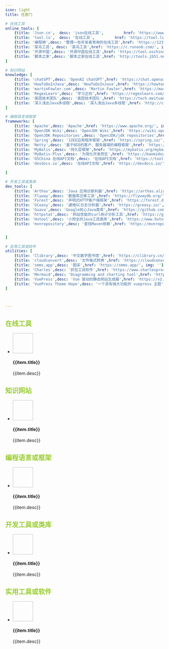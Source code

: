 ```yaml
---
icon: light
title: 任意门

# 在线工具
online_tools: [
    {title: 'Json.cn',  desc: 'json在线工具',         href: 'https://www.json.cn/', img: 'https://www.json.cn/favicon.ico'},
    {title: 'tool.lu',  desc: '在线工具',         href: 'https://tool.lu/', img: 'https://tool.lu/favicon.ico'},
    {title: '编程狮',desc: '整理一些开发者常用的在线工具',href: 'https://123.w3cschool.cn/webtools', img: 'https://7n.w3cschool.cn/statics/images/favicon.ico'},
    {title: '菜鸟工具', desc: '菜鸟工具',href: 'https://c.runoob.com/', img: 'https://static.runoob.com/images/c-runoob-logo.ico'},
    {title: '开源中国',desc: '开源中国在线工具',href: 'https://tool.oschina.net/', img: 'https://tool.oschina.net/img/favicon.ico'},
    {title: '脚本之家',desc: '脚本之家在线工具',href: 'http://tools.jb51.net/', img: 'http://tools.jb51.net/favicon.ico'},
]

# 知识网站
knowledge: [
    {title: 'chatGPT',desc: 'OpenAI chatGPT',href: 'https://chat.openai.com/', img: 'https://chat.openai.com/favicon-32x32.png'},
    {title: 'HowToDoInJava',desc: 'HowToDoInJava',href: 'https://howtodoinjava.com/', img: ''},
    {title: 'martinFowler.com',desc: 'Martin Fowler',href: 'https://martinfowler.com/', img: 'https://martinfowler.com/favicon.ico'},
    {title: 'RegexLearn',desc: '学习正则',href: 'https://regexlearn.com/', img: 'https://regexlearn.com/favicon.svg'},
    {title: '美团技术团队',desc: '美团技术团队',href: 'https://tech.meituan.com/', img: 'https://awps-assets.meituan.net/mit/blog/v20190629/asset/icon/favicon.ico'},
    {title: '深入浅出Java多线程',desc: '深入浅出Java多线程',href: 'http://concurrent.redspider.group/', img: 'http://concurrent.redspider.group/gitbook/images/favicon.ico'},
]

# 编程语言或框架
frameworks: [
    {title: 'Apache',desc: 'Apache',href: 'https://www.apache.org/', img: 'https://www.apache.org/img/the-apache-way.jpg'},
    {title: 'OpenJDK Wiki',desc: 'OpenJDK Wiki',href: 'https://wiki.openjdk.org/', img: 'https://wiki.openjdk.org/plugins/servlet/theme/engine/resource/OPENJDKV1/nanoduke.ico'},
    {title: 'OpenJDK Repositories',desc: 'OpenJDK/jdk repositories',href: 'https://hg.openjdk.java.net/jdk', img: 'https://hg.openjdk.java.net/static/duke-pipes.png'},
    {title: 'Spring',desc: 'J2EE应用程序框架',href: 'https://spring.io/', img: 'https://spring.io/favicon.svg'},
    {title: 'Netty',desc: '基于NIO的客户、服务器端的编程框架',href: 'https://netty.io//', img: 'https://netty.io/images/favicon.ico'},
    {title: 'MyBatis',desc: '持久层框架',href: 'https://mybatis.org/mybatis-3/zh/index.html', img: 'http://www.mybatis.org/images/mybatis-logo.png'},
    {title: 'MyBatis-Plus',desc: '为简化开发而生',href: 'https://baomidou.com/', img: 'https://baomidou.com/img/favicon.ico'},
    {title: 'OSChina 在线API文档',desc: '在线API文档',href: 'https://tool.oschina.net/apidocs', img: 'https://tool.oschina.net/img/favicon.ico'},
    {title: 'devdocs.io',desc: '在线API文档',href: 'https://devdocs.io/', img: 'https://devdocs.io/favicon.ico'},

]

# 开发工具或类库
dev_tools: [
    {title: 'Arthas',desc: 'Java 应用诊断利器',href: 'https://arthas.aliyun.com/', img: 'https://arthas.aliyun.com/images/favicon.ico'},
    {title: 'Flyway',desc: '数据库迁移工具',href: 'https://flywaydb.org/', img: 'https://flywaydb.org/wp-content/uploads/2020/12/cropped-favicon-32x32.png'},
    {title: 'Forest',desc: '声明式HTTP客户端框架',href: 'https://forest.dtflyx.com/', img: 'https://forest.dtflyx.com/img/logo.png'},
    {title: 'GCeasy',desc: '通用GC日志分析器',href: 'https://gceasy.io/', img: 'https://gceasy.ycrash.cn/assets/new-gc/img/gc-favicon.ico'},
    {title: 'Guava',desc: 'Google核心Java类库',href: 'https://github.com/google/guava', img: 'https://github.githubassets.com/favicons/favicon-dark.svg'},
    {title: 'httpstat',desc: '网站性能的curl统计分析工具',href: 'https://github.com/reorx/httpstat', img: 'https://github.githubassets.com/favicons/favicon-dark.svg'},
    {title: 'Hutool',desc: '小而全的Java工具类库',href: 'https://www.hutool.cn/', img: 'https://www.hutool.cn/favicon.ico'},
    {title: 'mvnrepository',desc: '查找Maven依赖',href: 'https://mvnrepository.com/', img: ''},


]

# 实用工具或软件
utilities: [
    {title: 'Clibrary',desc: '中文数字图书馆',href: 'https://clibrary.cn/', img: 'https://clibrary.cn/static/img/icon.png'},
    {title: 'cloudconvert',desc: '文件格式转换',href: 'https://cloudconvert.com/', img: 'https://cloudconvert.com/images/logo_flat_32.png'},
    {title: 'smms.app',desc: '图床',href: 'https://smms.app/', img: ''},
    {title: 'Charles',desc: '抓包工具软件',href: 'https://www.charlesproxy.com/', img: 'https://www.charlesproxy.com/static/img/icon.850a44d2.png'},
    {title: 'Mermaid',desc: 'Diagramming and charting tool',href: 'https://mermaid.js.org/', img: 'https://mermaid.js.org/favicon.ico'},
    {title: 'VuePress',desc: 'Vue 驱动的静态网站生成器',href: 'https://v2.vuepress.vuejs.org/zh/', img: 'https://v2.vuepress.vuejs.org/images/icons/favicon-32x32.png'},
    {title: 'VuePress Theme Hope',desc: '一个具有强大功能的 vuepress 主题',href: 'https://theme-hope.vuejs.press/zh/', img: 'https://theme-hope.vuejs.press/favicon.ico'},
]



---
```


## <font color="yellowgreen">在线工具</font>
<body class="xbody">
    <ul class="project-list">
        <li v-for="item in $frontmatter.online_tools" class="project-list-item-wrap">
            <a class="clearfix project-list-item" style="max-width:100%;height:auto;" :href="item.href" >
                <div class="fl cover">
                    <img :src="item.img"  width="64" height="64">
                </div>
                <div class="info">
                    <h4 class="single-ellipsis info-title">{{item.title}}</h4>
                    <p class="double-ellipsis info-des">{{item.desc}}</p>
                </div>
            </a>
        </li>
    </ul>
</body>

 ## <font color="yellowgreen">知识网站</font>
<body class="xbody">
    <ul class="project-list">
        <li v-for="item in $frontmatter.knowledge" class="project-list-item-wrap">
            <a class="clearfix project-list-item" style="max-width:100%;height:auto;" :href="item.href" >
                <div class="fl cover">
                    <img :src="item.img"  width="64" height="64">
                </div>
                <div class="info">
                    <h4 class="single-ellipsis info-title">{{item.title}}</h4>
                    <p class="double-ellipsis info-des">{{item.desc}}</p>
                </div>
            </a>
        </li>
    </ul>
</body>

 ## <font color="yellowgreen">编程语言或框架</font>
<body class="xbody">
    <ul class="project-list">
        <li v-for="item in $frontmatter.frameworks" class="project-list-item-wrap">
            <a class="clearfix project-list-item" style="max-width:100%;height:auto;" :href="item.href" >
                <div class="fl cover">
                    <img :src="item.img"  width="64" height="64">
                </div>
                <div class="info">
                    <h4 class="single-ellipsis info-title">{{item.title}}</h4>
                    <p class="double-ellipsis info-des">{{item.desc}}</p>
                </div>
            </a>
        </li>
    </ul>
</body>

## <font color="yellowgreen">开发工具或类库</font>
<body class="xbody">
    <ul class="project-list">
        <li v-for="item in $frontmatter.dev_tools" class="project-list-item-wrap">
            <a class="clearfix project-list-item" style="max-width:100%;height:auto;" :href="item.href" >
                <div class="fl cover">
                    <img :src="item.img"  width="64" height="64">
                </div>
                <div class="info">
                    <h4 class="single-ellipsis info-title">{{item.title}}</h4>
                    <p class="double-ellipsis info-des">{{item.desc}}</p>
                </div>
            </a>
        </li>
    </ul>
</body>

## <font color="yellowgreen">实用工具或软件</font>
<body class="xbody">
    <ul class="project-list">
        <li v-for="item in $frontmatter.utilities" class="project-list-item-wrap">
            <a class="clearfix project-list-item" style="max-width:100%;height:auto;" :href="item.href" >
                <div class="fl cover">
                    <img :src="item.img"  width="64" height="64">
                </div>
                <div class="info">
                    <h4 class="single-ellipsis info-title">{{item.title}}</h4>
                    <p class="double-ellipsis info-des">{{item.desc}}</p>
                </div>
            </a>
        </li>
    </ul>
</body>